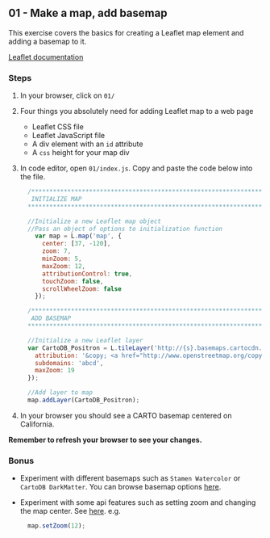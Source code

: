 ## 01 - Make a map, add basemap

This exercise covers the basics for creating a Leaflet map element and adding a basemap to it.

[Leaflet documentation](http://leafletjs.com/reference-1.0.3.html)

### Steps

1. In your browser, click on `01/`
2. Four things you absolutely need for adding Leaflet map to a web page
    - Leaflet CSS file
    - Leaflet JavaScript file
    - A div element with an `id` attribute
    - A `css` height for your map div
3. In code editor, open `01/index.js`. Copy and paste the code below into the file.

    ```javascript
      /*******************************************************************
       INITIALIZE MAP
      ********************************************************************/

      //Initialize a new Leaflet map object
      //Pass an object of options to initialization function
        var map = L.map('map', {
          center: [37, -120],
          zoom: 7,
          minZoom: 5,
          maxZoom: 12,
          attributionControl: true,
          touchZoom: false,
          scrollWheelZoom: false
        });

      /**********************************************************************
       ADD BASEMAP
      ***********************************************************************/

      //Initialize a new Leaflet layer
      var CartoDB_Positron = L.tileLayer('http://{s}.basemaps.cartocdn.com/light_all/{z}/{x}/{y}.png', {
        attribution: '&copy; <a href="http://www.openstreetmap.org/copyright">OpenStreetMap</a> &copy; <a href="http://cartodb.com/attributions">CartoDB</a>',
        subdomains: 'abcd',
        maxZoom: 19
      });

      //Add layer to map
      map.addLayer(CartoDB_Positron);

    ```

4. In your browser you should see a CARTO basemap centered on California.

__Remember to refresh your browser to see your changes.__

### Bonus
* Experiment with different basemaps such as `Stamen Watercolor` or `CartoDB DarkMatter`. You can browse basemap options [here](http://leaflet-extras.github.io/leaflet-providers/preview/index.html).

* Experiment with some api features such as setting zoom and changing the map center. See [here](http://leafletjs.com/reference.html#map-set-methods). e.g.
    ```javascript
      map.setZoom(12);
    ```
